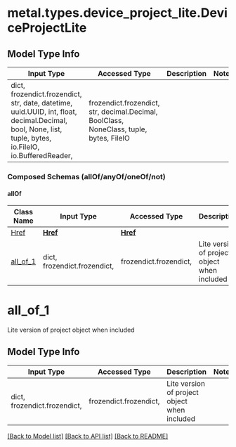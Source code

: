 # metal.types.device_project_lite.DeviceProjectLite

## Model Type Info
Input Type | Accessed Type | Description | Notes
------------ | ------------- | ------------- | -------------
dict, frozendict.frozendict, str, date, datetime, uuid.UUID, int, float, decimal.Decimal, bool, None, list, tuple, bytes, io.FileIO, io.BufferedReader,  | frozendict.frozendict, str, decimal.Decimal, BoolClass, NoneClass, tuple, bytes, FileIO |  | 

### Composed Schemas (allOf/anyOf/oneOf/not)
#### allOf
Class Name | Input Type | Accessed Type | Description | Notes
------------- | ------------- | ------------- | ------------- | -------------
[Href](Href.md) | [**Href**](Href.md) | [**Href**](Href.md) |  | 
[all_of_1](#all_of_1) | dict, frozendict.frozendict,  | frozendict.frozendict,  | Lite version of project object when included | 

# all_of_1

Lite version of project object when included

## Model Type Info
Input Type | Accessed Type | Description | Notes
------------ | ------------- | ------------- | -------------
dict, frozendict.frozendict,  | frozendict.frozendict,  | Lite version of project object when included | 

[[Back to Model list]](../../README.md#documentation-for-models) [[Back to API list]](../../README.md#documentation-for-api-endpoints) [[Back to README]](../../README.md)

